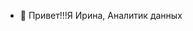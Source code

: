 - 👋 Привет!!!Я Ирина, Аналитик данных 


<!---
irina3846/irina3846 is a ✨ special ✨ repository because its `README.md` (this file) appears on your GitHub profile.
You can click the Preview link to take a look at your changes.
--->
